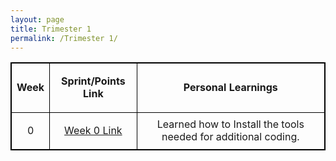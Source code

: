 ```yaml
---
layout: page
title: Trimester 1
permalink: /Trimester 1/
---
```



<html>
<style>
table, th, td {
  border:1px solid black;
}
td {text-align: center;}
</style>
<body>


<table style="width:100%">
  <tr>
    <td><p><b>Week</b></p></td>
    <td><p><b>Sprint/Points Link</b></p></td>
    <td><p><b>Personal Learnings</b></p></td>
  <tr>
    <td>0</td>
    <td><p><a href="https://nighthawkcoders.github.io/APCSP//week/0">Week 0 Link</a></p></td>
    <td>Learned how to Install the tools needed for additional coding.</td>
  </tr>
